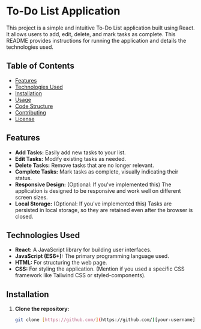 # To-Do List Application

This project is a simple and intuitive To-Do List application built using React.  It allows users to add, edit, delete, and mark tasks as complete.  This README provides instructions for running the application and details the technologies used.

## Table of Contents

- [Features](#features)
- [Technologies Used](#technologies-used)
- [Installation](#installation)
- [Usage](#usage)
- [Code Structure](#code-structure)
- [Contributing](#contributing)
- [License](#license)

## Features

- **Add Tasks:**  Easily add new tasks to your list.
- **Edit Tasks:** Modify existing tasks as needed.
- **Delete Tasks:** Remove tasks that are no longer relevant.
- **Complete Tasks:** Mark tasks as complete, visually indicating their status.
- **Responsive Design:**  (Optional: If you've implemented this) The application is designed to be responsive and work well on different screen sizes.
- **Local Storage:** (Optional: If you've implemented this) Tasks are persisted in local storage, so they are retained even after the browser is closed.

## Technologies Used

- **React:**  A JavaScript library for building user interfaces.
- **JavaScript (ES6+):**  The primary programming language used.
- **HTML:**  For structuring the web page.
- **CSS:** For styling the application.  (Mention if you used a specific CSS framework like Tailwind CSS or styled-components).

## Installation

1. **Clone the repository:**
   ```bash
   git clone [https://github.com/](https://github.com/)[your-username]/[your-repo-name].git